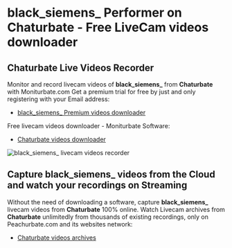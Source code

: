 # black_siemens_ Performer on Chaturbate - Free LiveCam videos downloader

## Chaturbate Live Videos Recorder

Monitor and record livecam videos of **black_siemens_** from **Chaturbate** with Moniturbate.com
Get a premium trial for free by just and only registering with your Email address:
* [black_siemens_ Premium videos downloader](https://moniturbate.com/request-demo-licence-key.html)

Free livecam videos downloader - Moniturbate Software:
* [Chaturbate videos downloader](https://moniturbate.com/moniturbate-download-software.html)

![black_siemens_ livecam videos recorder](https://peachurnet.com/templates/moniturbate-software.png)


## Capture black_siemens_ videos from the Cloud and watch your recordings on Streaming

Without the need of downloading a software, capture **black_siemens_** livecam videos from **Chaturbate** 100% online.
Watch Livecam archives from **Chaturbate** unlimitedly from thousands of existing recordings, only on Peachurbate.com and its websites network:
* [Chaturbate videos archives](https://peachurnet.com/)